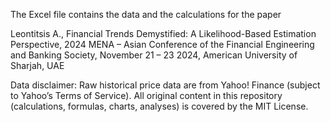 The Excel file contains the data and the calculations for the paper

Leontitsis A., Financial Trends Demystified: A Likelihood-Based Estimation Perspective, 2024 MENA – Asian Conference of the Financial Engineering and Banking Society, November 21 – 23 2024, American University of Sharjah, UAE


Data disclaimer: Raw historical price data are from Yahoo! Finance (subject to Yahoo’s Terms of Service). All original content in this repository (calculations, formulas, charts, analyses) is covered by the MIT License.
